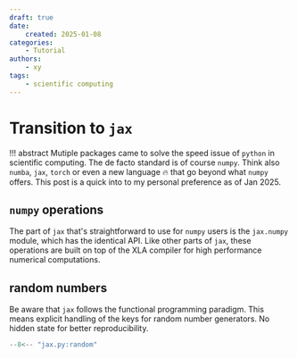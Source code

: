 ```yaml
---
draft: true
date:
    created: 2025-01-08
categories: 
    - Tutorial
authors:
    - xy
tags:
    - scientific computing
---
```


# Transition to `jax`

!!! abstract
    Mutiple packages came to solve the speed issue of `python` in scientific computing. The de facto standard is of course `numpy`. Think also `numba`, `jax`, `torch` or even a new language :fire: that go beyond what `numpy` offers.  This post is a quick into to my personal preference as of Jan 2025. 


## `numpy` operations

The part of `jax` that's straightforward to use for `numpy` users is the `jax.numpy` module, which has the identical API. Like other parts of `jax`, these operations are built on top of the XLA compiler for high performance numerical computations. 

## random numbers 

Be aware that `jax` follows the functional programming paradigm. This means explicit handling of the keys for random number generators. No hidden state for better reproducibility. 

```py exec="on" result="text" source="above"
--8<-- "jax.py:random"
```
